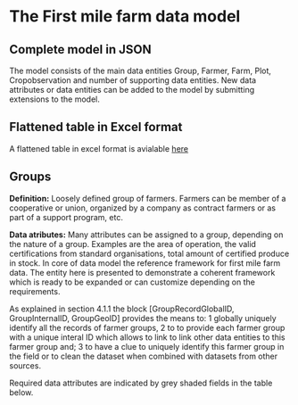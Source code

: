 The First mile farm data model
============================

## Complete model in JSON

The model consists of the main data entities Group, Farmer, Farm, Plot, Cropobservation and number of supporting data entities. New data attributes or data entities can be added to the model by submitting extensions to the model.  

<script src="../_static/docson/widget.js" data-schema="../../_static/Firstmilefarmerdatab.JSON"></script>

## Flattened table in Excel format

A flattened table in excel format is avialable [here](https://docs.google.com/spreadsheets/d/1lmKCK8K4ZXjjW23dOeA7WtUf3QbyhKg3HWF_7StsAsY/edit?usp=sharing)


## Groups 

**Definition:** Loosely defined group of farmers. Farmers can be member of a cooperative or union, organized by a company as contract farmers or as part of a support program, etc. 

**Data atributes:**
Many attributes can be assigned to a group, depending on the nature of a group. Examples are the area of operation, the valid certifications from standard organisations, total amount of certified produce in stock. In core of data model  the reference framework for first mile farm data. The entity here is presented to demonstrate a coherent framework which is ready to be expanded or can customize depending on the requirements.

As explained in section 4.1.1 the block [GroupRecordGlobalID, GroupInternalID, GroupGeoID] provides the means to: 1 globally uniquely identify all the records of farmer groups, 2 to to provide each farmer group with a unique interal ID which allows to link to link other data entities to this farmer group and; 3 to have a clue to uniquely identify this farmer group in the field or to clean the dataset when combined with datasets from other sources.

Required data attributes are indicated by grey shaded fields in the table below.

<script src="../_static/docson/widget.js" data-schema="../../schema/components/Group.JSON"></script>

